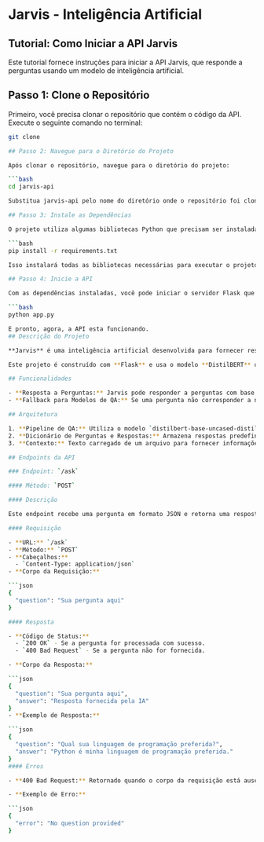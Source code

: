# Jarvis - Inteligência Artificial

## Tutorial: Como Iniciar a API Jarvis

Este tutorial fornece instruções para iniciar a API Jarvis, que responde a perguntas usando um modelo de inteligência artificial.

## Passo 1: Clone o Repositório

Primeiro, você precisa clonar o repositório que contém o código da API. Execute o seguinte comando no terminal:

```bash
git clone 

## Passo 2: Navegue para o Diretório do Projeto

Após clonar o repositório, navegue para o diretório do projeto:

```bash
cd jarvis-api

Substitua jarvis-api pelo nome do diretório onde o repositório foi clonado.

## Passo 3: Instale as Dependências

O projeto utiliza algumas bibliotecas Python que precisam ser instaladas. Essas bibliotecas estão listadas no arquivo `requirements.txt`. Instale as dependências executando:

```bash
pip install -r requirements.txt

Isso instalará todas as bibliotecas necessárias para executar o projeto, incluindo Flask, Flask-CORS, Transformers e pandas.

## Passo 4: Inicie a API

Com as dependências instaladas, você pode iniciar o servidor Flask que executa a API. Para isso, execute:

```bash
python app.py

E pronto, agora, a API esta funcionando.
## Descrição do Projeto

**Jarvis** é uma inteligência artificial desenvolvida para fornecer respostas a perguntas de forma eficiente. Utilizando modelos de processamento de linguagem natural, o Jarvis pode responder a perguntas com base em um contexto pré-carregado e um conjunto de perguntas e respostas predefinidas. 

Este projeto é construído com **Flask** e usa o modelo **DistilBERT** da biblioteca **Transformers** para realizar a tarefa de perguntas e respostas.

## Funcionalidades

- **Resposta a Perguntas:** Jarvis pode responder a perguntas com base em um contexto fornecido e em um dicionário de perguntas e respostas predefinidas.
- **Fallback para Modelos de QA:** Se uma pergunta não corresponder a nenhuma entrada predefinida, o Jarvis utiliza um modelo de QA para encontrar a melhor resposta possível com base no contexto.

## Arquitetura

1. **Pipeline de QA:** Utiliza o modelo `distilbert-base-uncased-distilled-squad` da biblioteca Transformers para responder perguntas baseadas em um contexto fornecido.
2. **Dicionário de Perguntas e Respostas:** Armazena respostas predefinidas para perguntas conhecidas, permitindo uma resposta rápida e precisa para questões frequentes.
3. **Contexto:** Texto carregado de um arquivo para fornecer informações adicionais ao modelo de QA.

## Endpoints da API

### Endpoint: `/ask`

#### Método: `POST`

#### Descrição

Este endpoint recebe uma pergunta em formato JSON e retorna uma resposta com base no dicionário de perguntas e respostas ou no modelo de QA.

#### Requisição

- **URL:** `/ask`
- **Método:** `POST`
- **Cabeçalhos:**
  - `Content-Type: application/json`
- **Corpo da Requisição:**

```json
{
  "question": "Sua pergunta aqui"
}

#### Resposta

- **Código de Status:**
  - `200 OK` - Se a pergunta for processada com sucesso.
  - `400 Bad Request` - Se a pergunta não for fornecida.

- **Corpo da Resposta:**

```json
{
  "question": "Sua pergunta aqui",
  "answer": "Resposta fornecida pela IA"
}
- **Exemplo de Resposta:**

```json
{
  "question": "Qual sua linguagem de programação preferida?",
  "answer": "Python é minha linguagem de programação preferida."
}
#### Erros

- **400 Bad Request:** Retornado quando o corpo da requisição está ausente ou malformado, ou quando a pergunta não é fornecida.

- **Exemplo de Erro:**

```json
{
  "error": "No question provided"
}
